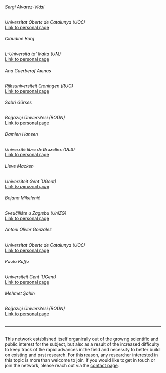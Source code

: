 ###### Sergi Alvarez-Vidal<br/>
*Universitat Oberta de Catalunya (UOC)*<br/>
[Link to personal page](https://portalrecerca.uab.cat/es/persons/sergi-alvarez-vidal)

###### Claudine Borg<br/>
*L-Università ta' Malta (UM)*<br/>
[Link to personal page](https://www.um.edu.mt/profile/claudineborg)

###### Ana Guerberof Arenas<br/>
*Rijksuniversiteit Groningen (RUG)*<br/>
[Link to personal page](https://research.rug.nl/en/persons/ana-guerberof-arenas/)

###### Sabri Gürses<br/>
*Boğaziçi Üniversitesi (BOÜN)*<br/>
[Link to personal page](https://ceviribilim.com/)

###### Damien Hansen<br/>
*Université libre de Bruxelles (ULB)*<br/>
[Link to personal page](https://hansenda.github.io/)

###### Lieve Macken<br/>
*Universiteit Gent (UGent)*<br/>
[Link to personal page](https://lt3.ugent.be/people/lieve-macken/)

###### Bojana Mikelenić<br/>
*Sveučilište u Zagrebu (UniZG)*<br/>
[Link to personal page](https://www.ffzg.unizg.hr/roman/francuski/bojana-mikelenic/)

###### Antoni Oliver González<br/>
*Universitat Oberta de Catalunya (UOC)*<br/>
[Link to personal page](https://talent.uoc.edu/en/antoni-oliver-gonzalez.html)

###### Paola Ruffo<br/>
*Universiteit Gent (UGent)*<br/>
[Link to personal page](https://bohtranslations.com/)

###### Mehmet Şahin<br/>
*Boğaziçi Üniversitesi (BOÜN)*<br/>
[Link to personal page](https://transint.bogazici.edu.tr/mehmet-sahin)

<hr style="boder-top:solid #eff0f1;height:1px;margin-top: 2rem;margin-bottom:2rem;">

This network established itself organically out of the growing scientific and public interest for the subject, but also as a result of the increased difficulty to keep track of the rapid advances in the field and necessity to better build on existing and past research. For this reason, any researcher interested in this topic is more than welcome to join. If you would like to get in touch or join the network, please reach out via the <a href="contact.html" target="_self">contact page</a>.
